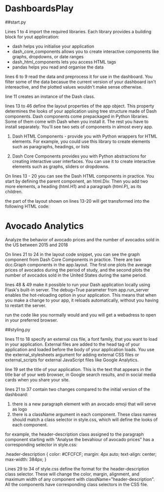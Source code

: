 # DashboardsPlay

##start.py

Lines 1 to 4 import the required libraries.
Each library provides a building block for yout applircation:
- dash helps you initialise your application
- dash_core_components allows you to create interactive components like graphs, dropdowns, or date ranges
- dash_html_components lets you access HTML tags
- pandas helps you read and organise the data

lines 6 to 9 read the data and preprocess it for use in the dashboard. 
You filter some of the data becasue the current version of your dashboard isn't intereactive, and the plotted values
wouldn't make sense otherwise.

line 11 creates an instance of the Dash class.

lines 13 to 46 define the layout properties of the app object. This property determines the looks of your application 
using tree structure made of Dash components.
Dash components come prepackaged in Python libraries. Some of them come with Dash when you install it. The rest you 
have to install separately.
You'll see two sets of components in almost every app.

1. Dash HTML Components - provide you with Python wrappers for HTML elements. For example, you could use this library
to create elements such as paragraphs, headings, or lists
   
2. Dash Core Components provides you with Python abstractions for creating interactive user interfaces. You can use it 
   to create interactive elements such as graphs, sliders or dropdowns. 
   
On lines 13 - 20 you can see the Dash HTML components in practice. You start by defining the parent component, an 
html.Div. Then you add two more elements, a heading (html.H1) and a paragraph (html.P), as its children.

the part of the layout shown on lines 13-20 will get transformed into the following HTML code:
<div>
  <h1>Avocado Analytics</h1>
  <p>
    Analyze the behavior of avocado prices and the number
    of avocados sold in the US between 2015 and 2018
  </p>
  <!-- Rest of the app -->
</div>

On lines 21 to 24 in the layout code snippet, you can see the graph component from Dash Core Components in practice. 
There are two dcc.Graph components in the app.layout. The first one plots the average prices of avocados during the 
period of study, and the second plots the number of avocados sold in the United States during the same period.

lines 48 & 49 make it possible to run your Dash application locally using Flask's built-in server. 
The debug=True parameter from app.run_server enables the hot-reloading option in your application. This means that when 
you make a change to your app, it reloads automatically, without you having to restart the server.

run the code like you normally would and you will get a webadress to open in your preferred browser. 

##styling.py

lines 11 to 18 specify an external css file, a font family, that you want to load in your application. 
External files are added to the head tag of your application and loaded before the body of your application loads. 
You use the external_stylesheets argument for adding external CSS files or external_scripts for external JavaScript 
files like Google Analytics.

line 19 set the title of your application. This is the text that appears in the title bar of your web browser, in Google
search results, and in social media cards when you share your site. 

lines 21 to 37 contain two changes compared to the initial version of the dashboard:
1. there is a new paragraph element with an avocado emoji that will serve as logo
2. there is a className argument in each component. These class names should match a class selector in style.css, which
   will define the looks of each component. 

for example, the header-description class assigned to the paragraph component starting with "Analyse the bevahiour of 
avocado prices" has a corresponding selector in style.css:

.header-description {
    color: #CFCFCF;
    margin: 4px auto;
    text-align: center;
    max-width: 384px;
}

Lines 29 to 34 of style.css define the format for the header-description class selector. These will change the color, 
margin, alignment, and maximum width of any component with className="header-description". All the components have 
corresponding class selectors in the CSS file.


